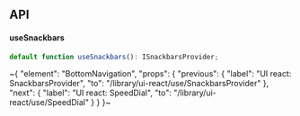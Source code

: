 

## API

#### useSnackbars

```ts
default function useSnackbars(): ISnackbarsProvider;
```


~{
  "element": "BottomNavigation",
  "props": {
    "previous": {
      "label": "UI react: SnackbarsProvider",
      "to": "/library/ui-react/use/SnackbarsProvider"
    },
    "next": {
      "label": "UI react: SpeedDial",
      "to": "/library/ui-react/use/SpeedDial"
    }
  }
}~
